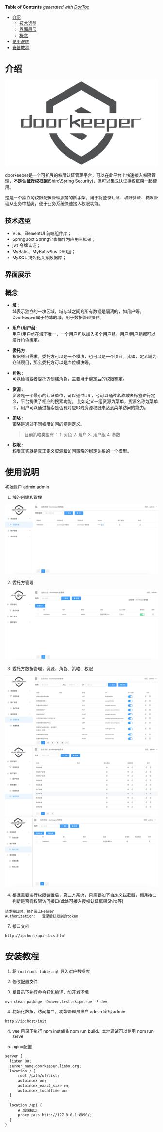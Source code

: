 <!-- START doctoc generated TOC please keep comment here to allow auto update -->
<!-- DON'T EDIT THIS SECTION, INSTEAD RE-RUN doctoc TO UPDATE -->
**Table of Contents**  *generated with [DocToc](https://github.com/thlorenz/doctoc)*

- [介绍](#%E4%BB%8B%E7%BB%8D)
  - [技术选型](#%E6%8A%80%E6%9C%AF%E9%80%89%E5%9E%8B)
  - [界面展示](#%E7%95%8C%E9%9D%A2%E5%B1%95%E7%A4%BA)
  - [概念](#%E6%A6%82%E5%BF%B5)
- [使用说明](#%E4%BD%BF%E7%94%A8%E8%AF%B4%E6%98%8E)
- [安装教程](#%E5%AE%89%E8%A3%85%E6%95%99%E7%A8%8B)

<!-- END doctoc generated TOC please keep comment here to allow auto update -->


# 介绍

![logo](https://github.com/LimboHome/limbo-authc/raw/master/doc/logo.jpg)

doorkeeper是一个可扩展的权限认证管理平台，可以在此平台上快速接入权限管理，**不是认证授权框架**(Shiro\Spring Security)，但可以集成认证授权框架一起使用。

这是一个独立的权限配置管理服务的脚手架，用于将登录认证、权限验证、权限管理从业务中抽离，便于业务系统快速接入权限功能。

## 技术选型
- Vue、ElementUI 前端组件库；
- SpringBoot Spring全家桶作为应用主框架；
- jwt 令牌认证；
- MyBatis、MyBatisPlus DAO层；
- MySQL 持久化关系数据库；

## 界面展示

## 概念

- **域** :   
  域表示独立的一块区域，域与域之间的所有数据是隔离的，如用户等。Doorkeeper属于特殊的域，用于数据管理操作。

- **用户/用户组** :   
  用户/用户组在域下唯一，一个用户可以加入多个用户组。用户/用户组都可以进行角色绑定。
  
- **委托方** :   
  根据项目需求，委托方可以是一个模块，也可以是一个项目。比如，定义域为仓储项目，那么委托方可以是库位模块等。
  
- **角色** :   
  可以给域或者委托方创建角色，主要用于绑定后的权限鉴定。
  
- **资源** :   
  资源是一个最小的认证单位，可以通过URI，也可以通过名称或者标签进行定义，平台提供了相应的搜索功能。
  比如定义一组资源为菜单，资源名称为菜单ID，用户可以通过搜索是否有对应ID的资源权限来达到菜单访问的能力。
  
- **策略** :   
  策略是通过不同权限访问的规则定义。
    
   > 目前策略类型有： 1. 角色 2. 用户 3. 用户组 4. 参数
     
- **权限** :   
  权限其实就是真正定义资源和访问策略的绑定关系的一个模型。

# 使用说明

初始账户 admin admin

 1. 域的创建和管理

![创建项目](https://github.com/LimboHome/limbo-authc/raw/master/doc/project.jpg)

 2. 委托方管理

![项目账户](https://github.com/LimboHome/limbo-authc/raw/master/doc/project-account.jpg)

 3. 委托方数据管理，资源、角色、策略、权限
 
![项目账户](https://github.com/LimboHome/limbo-authc/raw/master/doc/permission.jpg)
![项目账户](https://github.com/LimboHome/limbo-authc/raw/master/doc/role.jpg)
![项目账户](https://github.com/LimboHome/limbo-authc/raw/master/doc/account.jpg) 

 4. 根据需要进行权限设置后，第三方系统，只需要如下自定义拦截器，调用接口判断是否有权限访问接口(此处可接入授权认证框架Shiro等)

```
请求接口时，额外带上Header
Authorization:   登录后获取到的token
```

 7. 接口文档
```
http://ip:host/api-docs.html
```

# 安装教程
  
1. 将 `init/init-table.sql` 导入对应数据库

2. 修改配置文件

3. 根目录下执行命令打包编译，如开发环境

```
mvn clean package -Dmaven.test.skip=true -P dev
```

4. 初始化数据，访问接口，初始管理员账户 admin 密码 admin

```
http://ip:host/init
```

4. vue 目录下执行 npm install & npm run build，本地调试可以使用 npm run serve

5. nginx配置
```
server {
  listen 80;
  server_name doorkeeper.limbo.org;
  location / {
      root /path/of/dist;
      autoindex on;
      autoindex_exact_size on;
      autoindex_localtime on;
  }
  
  location /api {
      # 后端接口
      proxy_pass http://127.0.0.1:8890/;
  }
}
```
